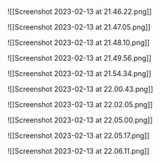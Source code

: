  
![[Screenshot 2023-02-13 at 21.46.22.png]]

![[Screenshot 2023-02-13 at 21.47.05.png]]


![[Screenshot 2023-02-13 at 21.48.10.png]]

![[Screenshot 2023-02-13 at 21.49.56.png]]


![[Screenshot 2023-02-13 at 21.54.34.png]]


![[Screenshot 2023-02-13 at 22.00.43.png]]


![[Screenshot 2023-02-13 at 22.02.05.png]]



![[Screenshot 2023-02-13 at 22.05.00.png]]

![[Screenshot 2023-02-13 at 22.05.17.png]]



![[Screenshot 2023-02-13 at 22.06.11.png]]